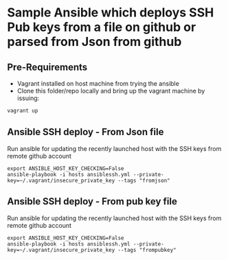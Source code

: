 # Sample Ansible which deploys SSH Pub keys from a file on github or parsed from Json from github

## Pre-Requirements
- Vagrant installed on host machine from trying the ansible
- Clone this folder/repo locally and bring up the vagrant machine by issuing:
````ruby
vagrant up
````

## Ansible SSH deploy - From Json file

Run ansible for updating the recently launched host with the SSH keys from remote github account
````
export ANSIBLE_HOST_KEY_CHECKING=False
ansible-playbook -i hosts ansiblessh.yml --private-key=~/.vagrant/insecure_private_key --tags "fromjson"
````

## Ansible SSH deploy - From pub key file

Run ansible for updating the recently launched host with the SSH keys from remote github account
````
export ANSIBLE_HOST_KEY_CHECKING=False
ansible-playbook -i hosts ansiblessh.yml --private-key=~/.vagrant/insecure_private_key --tags "frompubkey"
````


